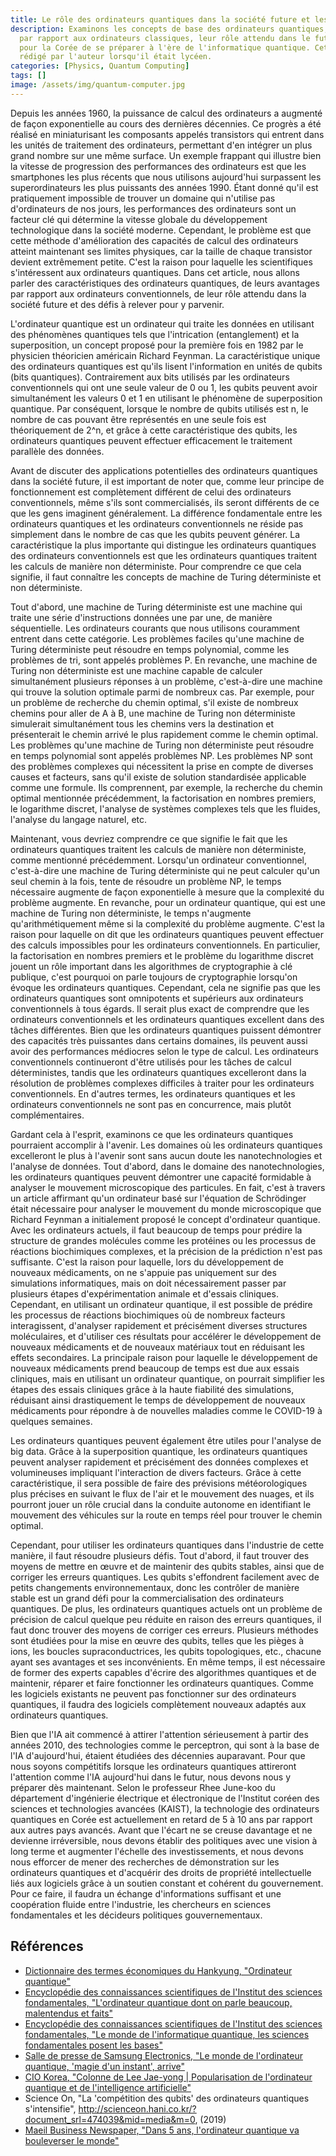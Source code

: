 ```yaml
---
title: Le rôle des ordinateurs quantiques dans la société future et les défis à relever
description: Examinons les concepts de base des ordinateurs quantiques, leurs avantages
  par rapport aux ordinateurs classiques, leur rôle attendu dans le futur, et la nécessité
  pour la Corée de se préparer à l'ère de l'informatique quantique. Cet essai a été
  rédigé par l'auteur lorsqu'il était lycéen.
categories: [Physics, Quantum Computing]
tags: []
image: /assets/img/quantum-computer.jpg
---
```

Depuis les années 1960, la puissance de calcul des ordinateurs a augmenté de façon exponentielle au cours des dernières décennies. Ce progrès a été réalisé en miniaturisant les composants appelés transistors qui entrent dans les unités de traitement des ordinateurs, permettant d'en intégrer un plus grand nombre sur une même surface. Un exemple frappant qui illustre bien la vitesse de progression des performances des ordinateurs est que les smartphones les plus récents que nous utilisons aujourd'hui surpassent les superordinateurs les plus puissants des années 1990. Étant donné qu'il est pratiquement impossible de trouver un domaine qui n'utilise pas d'ordinateurs de nos jours, les performances des ordinateurs sont un facteur clé qui détermine la vitesse globale du développement technologique dans la société moderne. Cependant, le problème est que cette méthode d'amélioration des capacités de calcul des ordinateurs atteint maintenant ses limites physiques, car la taille de chaque transistor devient extrêmement petite. C'est la raison pour laquelle les scientifiques s'intéressent aux ordinateurs quantiques. Dans cet article, nous allons parler des caractéristiques des ordinateurs quantiques, de leurs avantages par rapport aux ordinateurs conventionnels, de leur rôle attendu dans la société future et des défis à relever pour y parvenir.

L'ordinateur quantique est un ordinateur qui traite les données en utilisant des phénomènes quantiques tels que l'intrication (entanglement) et la superposition, un concept proposé pour la première fois en 1982 par le physicien théoricien américain Richard Feynman.
La caractéristique unique des ordinateurs quantiques est qu'ils lisent l'information en unités de qubits (bits quantiques). Contrairement aux bits utilisés par les ordinateurs conventionnels qui ont une seule valeur de 0 ou 1, les qubits peuvent avoir simultanément les valeurs 0 et 1 en utilisant le phénomène de superposition quantique. Par conséquent, lorsque le nombre de qubits utilisés est n, le nombre de cas pouvant être représentés en une seule fois est théoriquement de 2^n, et grâce à cette caractéristique des qubits, les ordinateurs quantiques peuvent effectuer efficacement le traitement parallèle des données.

Avant de discuter des applications potentielles des ordinateurs quantiques dans la société future, il est important de noter que, comme leur principe de fonctionnement est complètement différent de celui des ordinateurs conventionnels, même s'ils sont commercialisés, ils seront différents de ce que les gens imaginent généralement. La différence fondamentale entre les ordinateurs quantiques et les ordinateurs conventionnels ne réside pas simplement dans le nombre de cas que les qubits peuvent générer. La caractéristique la plus importante qui distingue les ordinateurs quantiques des ordinateurs conventionnels est que les ordinateurs quantiques traitent les calculs de manière non déterministe. Pour comprendre ce que cela signifie, il faut connaître les concepts de machine de Turing déterministe et non déterministe.

Tout d'abord, une machine de Turing déterministe est une machine qui traite une série d'instructions données une par une, de manière séquentielle. Les ordinateurs courants que nous utilisons couramment entrent dans cette catégorie. Les problèmes faciles qu'une machine de Turing déterministe peut résoudre en temps polynomial, comme les problèmes de tri, sont appelés problèmes P.
En revanche, une machine de Turing non déterministe est une machine capable de calculer simultanément plusieurs réponses à un problème, c'est-à-dire une machine qui trouve la solution optimale parmi de nombreux cas. Par exemple, pour un problème de recherche du chemin optimal, s'il existe de nombreux chemins pour aller de A à B, une machine de Turing non déterministe simulerait simultanément tous les chemins vers la destination et présenterait le chemin arrivé le plus rapidement comme le chemin optimal. Les problèmes qu'une machine de Turing non déterministe peut résoudre en temps polynomial sont appelés problèmes NP.
Les problèmes NP sont des problèmes complexes qui nécessitent la prise en compte de diverses causes et facteurs, sans qu'il existe de solution standardisée applicable comme une formule. Ils comprennent, par exemple, la recherche du chemin optimal mentionnée précédemment, la factorisation en nombres premiers, le logarithme discret, l'analyse de systèmes complexes tels que les fluides, l'analyse du langage naturel, etc.

Maintenant, vous devriez comprendre ce que signifie le fait que les ordinateurs quantiques traitent les calculs de manière non déterministe, comme mentionné précédemment. Lorsqu'un ordinateur conventionnel, c'est-à-dire une machine de Turing déterministe qui ne peut calculer qu'un seul chemin à la fois, tente de résoudre un problème NP, le temps nécessaire augmente de façon exponentielle à mesure que la complexité du problème augmente. En revanche, pour un ordinateur quantique, qui est une machine de Turing non déterministe, le temps n'augmente qu'arithmétiquement même si la complexité du problème augmente. C'est la raison pour laquelle on dit que les ordinateurs quantiques peuvent effectuer des calculs impossibles pour les ordinateurs conventionnels. En particulier, la factorisation en nombres premiers et le problème du logarithme discret jouent un rôle important dans les algorithmes de cryptographie à clé publique, c'est pourquoi on parle toujours de cryptographie lorsqu'on évoque les ordinateurs quantiques.
Cependant, cela ne signifie pas que les ordinateurs quantiques sont omnipotents et supérieurs aux ordinateurs conventionnels à tous égards. Il serait plus exact de comprendre que les ordinateurs conventionnels et les ordinateurs quantiques excellent dans des tâches différentes. Bien que les ordinateurs quantiques puissent démontrer des capacités très puissantes dans certains domaines, ils peuvent aussi avoir des performances médiocres selon le type de calcul.
Les ordinateurs conventionnels continueront d'être utilisés pour les tâches de calcul déterministes, tandis que les ordinateurs quantiques excelleront dans la résolution de problèmes complexes difficiles à traiter pour les ordinateurs conventionnels. En d'autres termes, les ordinateurs quantiques et les ordinateurs conventionnels ne sont pas en concurrence, mais plutôt complémentaires.

Gardant cela à l'esprit, examinons ce que les ordinateurs quantiques pourraient accomplir à l'avenir. Les domaines où les ordinateurs quantiques excelleront le plus à l'avenir sont sans aucun doute les nanotechnologies et l'analyse de données. Tout d'abord, dans le domaine des nanotechnologies, les ordinateurs quantiques peuvent démontrer une capacité formidable à analyser le mouvement microscopique des particules. En fait, c'est à travers un article affirmant qu'un ordinateur basé sur l'équation de Schrödinger était nécessaire pour analyser le mouvement du monde microscopique que Richard Feynman a initialement proposé le concept d'ordinateur quantique.
Avec les ordinateurs actuels, il faut beaucoup de temps pour prédire la structure de grandes molécules comme les protéines ou les processus de réactions biochimiques complexes, et la précision de la prédiction n'est pas suffisante. C'est la raison pour laquelle, lors du développement de nouveaux médicaments, on ne s'appuie pas uniquement sur des simulations informatiques, mais on doit nécessairement passer par plusieurs étapes d'expérimentation animale et d'essais cliniques. Cependant, en utilisant un ordinateur quantique, il est possible de prédire les processus de réactions biochimiques où de nombreux facteurs interagissent, d'analyser rapidement et précisément diverses structures moléculaires, et d'utiliser ces résultats pour accélérer le développement de nouveaux médicaments et de nouveaux matériaux tout en réduisant les effets secondaires. La principale raison pour laquelle le développement de nouveaux médicaments prend beaucoup de temps est due aux essais cliniques, mais en utilisant un ordinateur quantique, on pourrait simplifier les étapes des essais cliniques grâce à la haute fiabilité des simulations, réduisant ainsi drastiquement le temps de développement de nouveaux médicaments pour répondre à de nouvelles maladies comme le COVID-19 à quelques semaines.

Les ordinateurs quantiques peuvent également être utiles pour l'analyse de big data. Grâce à la superposition quantique, les ordinateurs quantiques peuvent analyser rapidement et précisément des données complexes et volumineuses impliquant l'interaction de divers facteurs. Grâce à cette caractéristique, il sera possible de faire des prévisions météorologiques plus précises en suivant le flux de l'air et le mouvement des nuages, et ils pourront jouer un rôle crucial dans la conduite autonome en identifiant le mouvement des véhicules sur la route en temps réel pour trouver le chemin optimal.

Cependant, pour utiliser les ordinateurs quantiques dans l'industrie de cette manière, il faut résoudre plusieurs défis. Tout d'abord, il faut trouver des moyens de mettre en œuvre et de maintenir des qubits stables, ainsi que de corriger les erreurs quantiques. Les qubits s'effondrent facilement avec de petits changements environnementaux, donc les contrôler de manière stable est un grand défi pour la commercialisation des ordinateurs quantiques. De plus, les ordinateurs quantiques actuels ont un problème de précision de calcul quelque peu réduite en raison des erreurs quantiques, il faut donc trouver des moyens de corriger ces erreurs. Plusieurs méthodes sont étudiées pour la mise en œuvre des qubits, telles que les pièges à ions, les boucles supraconductrices, les qubits topologiques, etc., chacune ayant ses avantages et ses inconvénients.
En même temps, il est nécessaire de former des experts capables d'écrire des algorithmes quantiques et de maintenir, réparer et faire fonctionner les ordinateurs quantiques. Comme les logiciels existants ne peuvent pas fonctionner sur des ordinateurs quantiques, il faudra des logiciels complètement nouveaux adaptés aux ordinateurs quantiques.

Bien que l'IA ait commencé à attirer l'attention sérieusement à partir des années 2010, des technologies comme le perceptron, qui sont à la base de l'IA d'aujourd'hui, étaient étudiées des décennies auparavant. Pour que nous soyons compétitifs lorsque les ordinateurs quantiques attireront l'attention comme l'IA aujourd'hui dans le futur, nous devons nous y préparer dès maintenant.
Selon le professeur Rhee June-koo du département d'ingénierie électrique et électronique de l'Institut coréen des sciences et technologies avancées (KAIST), la technologie des ordinateurs quantiques en Corée est actuellement en retard de 5 à 10 ans par rapport aux autres pays avancés. Avant que l'écart ne se creuse davantage et ne devienne irréversible, nous devons établir des politiques avec une vision à long terme et augmenter l'échelle des investissements, et nous devons nous efforcer de mener des recherches de démonstration sur les ordinateurs quantiques et d'acquérir des droits de propriété intellectuelle liés aux logiciels grâce à un soutien constant et cohérent du gouvernement. Pour ce faire, il faudra un échange d'informations suffisant et une coopération fluide entre l'industrie, les chercheurs en sciences fondamentales et les décideurs politiques gouvernementaux.

## Références
- [Dictionnaire des termes économiques du Hankyung, "Ordinateur quantique"](https://dic.hankyung.com/economy/view/?seq=11787)
- [Encyclopédie des connaissances scientifiques de l'Institut des sciences fondamentales, "L'ordinateur quantique dont on parle beaucoup, malentendus et faits"](https://www.ibs.re.kr/cop/bbs/BBSMSTR_000000000901/selectBoardArticle.do?nttId=14100)
- [Encyclopédie des connaissances scientifiques de l'Institut des sciences fondamentales, "Le monde de l'informatique quantique, les sciences fondamentales posent les bases"](https://www.ibs.re.kr/cop/bbs/BBSMSTR_000000000901/selectBoardArticle.do?nttId=14274)
- [Salle de presse de Samsung Electronics, "Le monde de l'ordinateur quantique, 'magie d'un instant', arrive"](https://news.samsung.com/kr/찰나의-마법-양자컴퓨터-세계가-온다)
- [CIO Korea, "Colonne de Lee Jae-yong \| Popularisation de l'ordinateur quantique et de l'intelligence artificielle"](https://www.ciokorea.com/news/38257)
- Science On, "La 'compétition des qubits' des ordinateurs quantiques s'intensifie", http://scienceon.hani.co.kr/?document_srl=474039&mid=media&m=0, (2019)
- [Maeil Business Newspaper, "Dans 5 ans, l'ordinateur quantique va bouleverser le monde"](https://www.mk.co.kr/news/business/view/2018/08/515351/)
